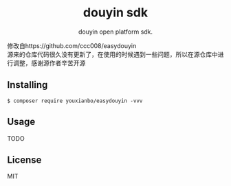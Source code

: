 <h1 align="center"> douyin sdk </h1>

<p align="center"> douyin open platform sdk.</p>
<p>修改自https://github.com/ccc008/easydouyin
<br>
源来的仓库代码很久没有更新了，在使用的时候遇到一些问题，所以在源仓库中进行调整，感谢源作者辛苦开源
</p>

## Installing

```shell
$ composer require youxianbo/easydouyin -vvv
```

## Usage

TODO

## License

MIT